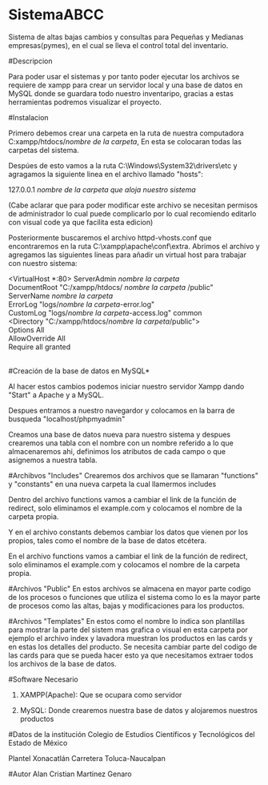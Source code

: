 # SistemaABCC

Sistema de altas bajas cambios y consultas para Pequeñas y Medianas empresas(pymes), en el cual se lleva el control total del inventario.
 
 #Descripcion
 
 Para poder usar el sistemas y por tanto poder ejecutar los archivos se requiere de xampp para crear un servidor local y una base de datos en MySQL donde se guardara todo nuestro inventaripo, gracias a estas herramientas podremos visualizar el proyecto.
 
 #Instalacion
 
 Primero debemos crear una carpeta en la ruta de nuestra computadora C:xampp/htdocs/*nombre de la carpeta*, En esta se colocaran todas las carpetas del sistema.
 
Despúes de esto vamos a la ruta C:\Windows\System32\drivers\etc y agragamos la siguiente linea en el archivo llamado "hosts":

127.0.0.1 *nombre de la carpeta que aloja nuestro sistema*

(Cabe aclarar que para poder modificar este archivo se necesitan permisos de administrador lo cual puede complicarlo por lo cual recomiendo editarlo con visual code ya que facilita esta edicion)

Posteriormente buscaremos el archivo httpd-vhosts.conf que encontraremos en la ruta C:\xampp\apache\conf\extra. Abrimos el archivo y agregamos las siguientes lineas para añadir un virtual host para trabajar con nuestro sistema:

<VirtualHost *:80>
        ServerAdmin *nombre la carpeta*  
        DocumentRoot "C:/xampp/htdocs/ *nombre la carpeta* /public"  
        ServerName *nombre la carpeta*  
        ErrorLog "logs/*nombre la carpeta*-error.log"  
        CustomLog "logs/*nombre la carpeta*-access.log" common  
        <Directory "C:/xampp/htdocs/*nombre la carpeta*/public">  
            Options All  
            AllowOverride All  
            Require all granted  
        </Directory>  
</VirtualHost>

#Creación de la base de datos en MySQL*

Al hacer estos cambios podemos iniciar nuestro servidor Xampp dando "Start" a Apache y a MySQL.

Despues entramos a nuestro navegardor y colocamos en la barra de busqueda "localhost/phpmyadmin"

Creamos una base de datos nueva para nuestro sistema y despues crearemos una tabla con el nombre con un nombre referido a lo que almacenaremos ahi, definimos los atributos de cada campo o que asignemos a nuestra tabla.

#Archibvos "Includes"
Crearemos dos archivos que se llamaran "functions" y "constants" en una nueva carpeta la cual llamermos includes

Dentro del archivo functions vamos a cambiar el link de la función de redirect, solo eliminamos el example.com y colocamos el nombre de la carpeta propia.

Y en el archivo constants debemos cambiar los datos que vienen por los propios, tales como el nombre de la base de datos etcétera.

En el archivo functions vamos a cambiar el link de la función de redirect, solo eliminamos el example.com y colocamos el nombre de la carpeta propia.

#Archivos "Public"
En estos archivos se almacena en mayor parte codigo de los procesos o funciones que utiliza el sistema como lo es la mayor parte de procesos como las altas, bajas y modificaciones para los productos.

#Archivos "Templates"
En estos como el nombre lo indica son plantillas para mostrar la parte del sistem mas grafica o visual en esta carpeta por ejemplo el archivo index y lavadora muestran los productos en las cards y en estas los detalles del producto. Se necesita cambiar parte del codigo de las cards para que se pueda hacer esto ya que necesitamos extraer todos los archivos de la base de datos.

#Software Necesario

1. XAMPP(Apache): Que se ocupara como servidor

2. MySQL: Donde crearemos nuestra base de datos y alojaremos nuestros productos

#Datos de la institución 
Colegio de Estudios Científicos y Tecnológicos del Estado de México

   Plantel Xonacatlán Carretera Toluca-Naucalpan
   
 #Autor
 Alan Cristian Martinez Genaro
 
